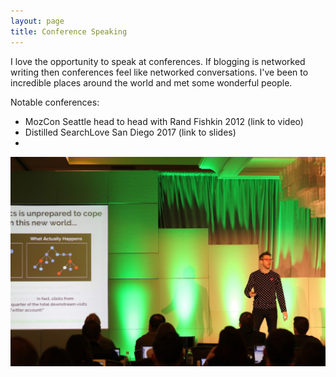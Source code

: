 ```yaml
---
layout: page
title: Conference Speaking
---
```


I love the opportunity to speak at conferences. If blogging is networked writing then conferences feel like networked conversations. I've been to incredible places around the world and met some wonderful people.

Notable conferences:
- MozCon Seattle head to head with Rand Fishkin 2012 (link to video)
- Distilled SearchLove San Diego 2017 (link to slides)
- 

![](/images/tom_conference.jpg)